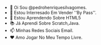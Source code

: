- 👋 Oi Sou @pedrohenriquesilvagomes.
- 👀 Estou Interresado Em Vender ''By Pass''.
- 🌱 Estou Aprendendo Sobre HTML5
- 📚 Já Aprendi Sobre Scratch,Java.
- 📫 Minhas Redes Sociais Email.
- ❤️ Amo Jogar No Meu Tempo Livre.
<!---
pedrohenriquesilvagomes/pedrohenriquesilvagomes is a ✨ special ✨ repository because its `README.md` (this file) appears on your GitHub profile.
You can click the Preview link to take a look at your changes.
--->
